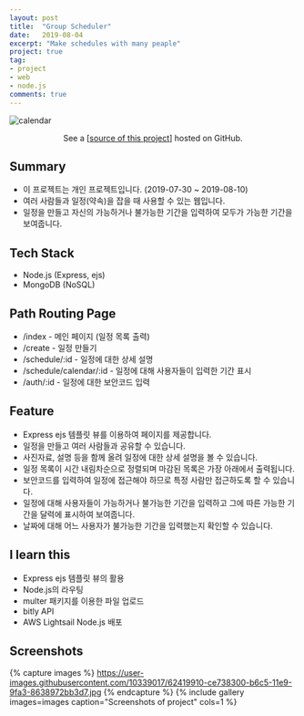 ```yaml
---
layout: post
title:  "Group Scheduler"
date:   2019-08-04
excerpt: "Make schedules with many peaple"
project: true
tag:
- project
- web
- node.js
comments: true
---
```


![calendar](https://user-images.githubusercontent.com/10339017/62419626-f1029d80-b6bf-11e9-9f9a-bd1941b565ce.png)
<center>See a [<a href="https://github.com/skqoaudgh/Node.js-GroupScheduler">source of this project</a>] hosted on GitHub.</center>


## Summary
* 이 프로젝트는 개인 프로젝트입니다. (2019-07-30 ~ 2019-08-10)
* 여러 사람들과 일정(약속)을 잡을 때 사용할 수 있는 웹입니다.
* 일정을 만들고 자신의 가능하거나 불가능한 기간을 입력하여 모두가 가능한 기간을 보여줍니다.


## Tech Stack
* Node.js (Express, ejs)
* MongoDB (NoSQL)


## Path Routing Page
* /index - 메인 페이지 (일정 목록 출력)
* /create - 일정 만들기
* /schedule/:id - 일정에 대한 상세 설명
* /schedule/calendar/:id - 일정에 대해 사용자들이 입력한 기간 표시
* /auth/:id - 일정에 대한 보안코드 입력


## Feature
* Express ejs 템플릿 뷰를 이용하여 페이지를 제공합니다.
* 일정을 만들고 여러 사람들과 공유할 수 있습니다.
* 사진자료, 설명 등을 함께 올려 일정에 대한 상세 설명을 볼 수 있습니다.
* 일정 목록이 시간 내림차순으로 정렬되며 마감된 목록은 가장 아래에서 출력됩니다.
* 보안코드를 입력하여 일정에 접근해야 하므로 특정 사람만 접근하도록 할 수 있습니다.
* 일정에 대해 사용자들이 가능하거나 불가능한 기간을 입력하고 그에 따른 가능한 기간을 달력에 표시하여 보여줍니다.
* 날짜에 대해 어느 사용자가 불가능한 기간을 입력했는지 확인할 수 있습니다.


## I learn this
* Express ejs 템플릿 뷰의 활용
* Node.js의 라우팅
* multer 패키지를 이용한 파일 업로드
* bitly API
* AWS Lightsail Node.js 배포

## Screenshots
{% capture images %}
	https://user-images.githubusercontent.com/10339017/62419910-ce738300-b6c5-11e9-9fa3-8638972bb3d7.jpg
{% endcapture %}
{% include gallery images=images caption="Screenshots of project" cols=1 %}

